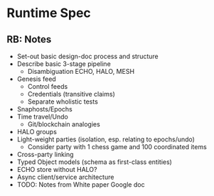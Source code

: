 # Runtime Spec

## RB: Notes

- Set-out basic design-doc process and structure
- Describe basic 3-stage pipeline
  - Disambiguation ECHO, HALO, MESH
- Genesis feed
  - Control feeds
  - Credentials (transitive claims)
  - Separate wholistic tests
- Snaphosts/Epochs
- Time travel/Undo
  - Git/blockchain analogies
- HALO groups
- Light-weight parties (isolation, esp. relating to epochs/undo)
  - Consider party with 1 chess game and 100 coordinated items
- Cross-party linking
- Typed Object models (schema as first-class entities)
- ECHO store without HALO?
- Async client/service architecture
- TODO: Notes from White paper Google doc

